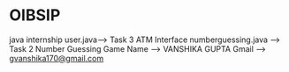 # OIBSIP
java internship 
user.java--> Task 3 ATM Interface
numberguessing.java --> Task 2 Number Guessing Game
Name --> VANSHIKA GUPTA
Gmail --> gvanshika170@gmail.com
